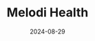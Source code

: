 ---  
layout: startup_page  
title: "Melodi Health"  
id: "melodihealth.com"  
permalink: "/melodihealthmelodihealth.com08292024/"  
website: "https://www.melodihealth.com/"  
funding_round: "Series A"  
funding_amount: "$10.75M"  
investors: "HM Venture Partners, Engage Venture Partners, Southeast Minnesota Capital Fund, Three Bridges Private Capital"  
about: "Melodi Health is a medical device company focused on transforming breast reconstruction for women undergoing breast cancer treatment. Their flagship product, Melodi Matrix, is a bioabsorbable mesh designed to provide soft-tissue support and reduce post-surgical infections. This innovative device addresses a significant unmet need in breast surgery."  
markets: "Medical Devices, Healthtech"  
hq: "Minneapolis, Minnesota, United States"  
founded_year: "2021"  
linkedin: "https://www.linkedin.com/company/melodi-health"  
twitter: ""  
instagram: ""  
facebook: ""  
crunchbase: "https://www.crunchbase.com/organization/melodi"  
pitchbook: ""  

date_display: "29-Aug-2024"  
date: "2024-08-29"

# SEO Optimization  
meta_title: "Melodi Health - Series A Funding ($10.75M)"  
meta_description: "Melodi Health, Melodi Health is a medical device company focused on transforming breast reconstruction for women undergoing breast cancer treatment. Their flagship p..."  
meta_keywords: "Melodi Health, Medical Devices, Healthtech, Series A funding"  
canonical_url: "https://startup.projectstartups.com/melodihealthmelodihealth.com08292024/"  
---